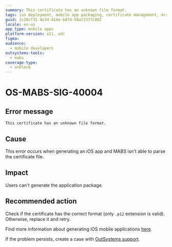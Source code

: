 ```yaml
---
summary: This certificate has an unknown file format.
tags: ios deployment, mobile app packaging, certificate management, error resolution
guid: 2c20cf31-4e34-414e-b8f4-50af2377c802
locale: en-us
app_type: mobile apps
platform-version: o11, odc
figma:
audience:
  - mobile developers
outsystems-tools:
  - mabs
coverage-type:
  - unblock
---
```


# OS-MABS-SIG-40004

## Error message

`This certificate has an unknown file format.`

## Cause

This error occurs when generating an iOS app and MABS isn't able to parse the certificate file.

## Impact

Users can't generate the application package.

## Recommended action

Check if the certificate has the correct format (only `.p12` extension is valid). Otherwise, replace it and retry.

Find more information about generating iOS mobile applications [here](https://success.outsystems.com/Documentation/11/Delivering_Mobile_Apps/Generate_and_Distribute_Your_Mobile_App/Generate_and_Publish_Your_Mobile_App_to_the_Mobile_App_Stores/Publish_Your_Mobile_iOS_Application_to_the_Apple_App_Store).

If the problem persists, create a case with [OutSystems support](https://www.outsystems.com/support/portal/open-support-case?ErrorCode=OS-MABS-SIG-40004).
